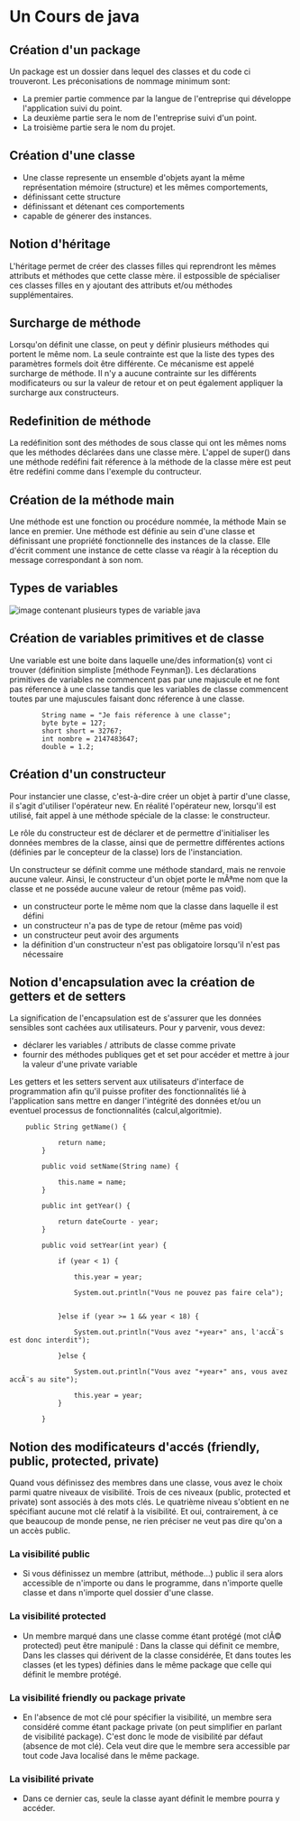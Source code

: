 # Un Cours de java
## Création d'un package

Un package est un dossier dans lequel des classes et du code ci trouveront.
Les préconisations de nommage minimum sont:
- La premier partie commence par la langue de l'entreprise qui développe l'application suivi du point.
- La deuxième partie sera le nom de l'entreprise suivi d'un point.
- La troisième partie sera le nom du projet.

## Création d'une classe
- Une classe represente un ensemble d'objets ayant la même représentation mémoire (structure) et les mêmes comportements,
- définissant cette structure
- définissant et détenant ces comportements
- capable de génerer des instances.

## Notion d'héritage
L'héritage permet de créer des classes filles qui reprendront les mêmes attributs et méthodes que cette classe mère. il estpossible de spécialiser ces classes filles en y ajoutant des attributs et/ou méthodes supplémentaires.

## Surcharge de méthode
Lorsqu'on définit une classe, on peut y définir plusieurs méthodes qui portent le même nom. La seule contrainte est que la liste des types des paramètres formels doit être différente. Ce mécanisme est appelé surcharge de méthode. Il n'y a aucune contrainte sur les différents modificateurs ou sur la valeur de retour et on peut également appliquer la surcharge aux constructeurs.

## Redefinition de méthode
La redéfinition sont des méthodes de sous classe qui ont les mêmes noms que les méthodes déclarées dans une classe mère. L'appel de super() dans une méthode redéfini fait réference à la méthode de la classe mère est peut être redéfini comme dans l'exemple du contructeur.

## Création de la méthode main

Une méthode est une fonction ou procédure nommée, la méthode Main se lance en premier. Une méthode est définie au sein d'une classe et définissant une propriété fonctionnelle
des instances de la classe. Elle d'écrit comment une instance de cette classe va réagir à la réception du message
correspondant à son nom.

## Types de variables
![image contenant plusieurs types de variable java](http://www.write-technical.com/126581/session2/index.6.gif)

## Création de variables primitives et de classe

Une variable est une boite dans laquelle une/des information(s) vont ci trouver (définition simpliste [méthode Feynman]).
Les déclarations primitives de variables ne commencent pas par une majuscule et ne font pas réference à une classe tandis que les variables de classe commencent toutes par une majuscules faisant donc réference à une classe.

			String name = "Je fais réference à une classe";
			byte byte = 127;
			short short = 32767;
			int nombre = 2147483647;
			double = 1.2;
			
## Création d'un constructeur

Pour instancier une classe, c'est-à-dire créer un objet à partir d'une classe, il s'agit d'utiliser l'opérateur new.
En réalité l'opérateur new, lorsqu'il est utilisé, fait appel à une méthode spéciale de la classe: le constructeur.

Le rôle du constructeur est de déclarer et de permettre d'initialiser les données membres de la classe, ainsi que de permettre différentes actions (définies par le concepteur de la classe) lors de l'instanciation.

Un constructeur se définit comme une méthode standard, mais ne renvoie aucune valeur.
Ainsi, le constructeur d'un objet porte le mÃªme nom que la classe et ne posséde aucune valeur de retour (même pas void).

	
- un constructeur porte le même nom que la classe dans laquelle il est défini
- un constructeur n'a pas de type de retour (même pas void)
- un constructeur peut avoir des arguments
- la définition d'un constructeur n'est pas obligatoire lorsqu'il n'est pas nécessaire


## Notion d'encapsulation avec la création de getters et de setters
La signification de l'encapsulation est de s'assurer que les données sensibles sont cachées aux utilisateurs. Pour y parvenir, vous devez:

- déclarer les variables / attributs de classe comme private
- fournir des méthodes publiques get et set pour accéder et mettre à jour la valeur d'une private variable

Les getters et les setters servent aux utilisateurs d'interface de programmation afin qu'il puisse profiter des fonctionnalités lié à l'application sans mettre en danger l'intégrité des données et/ou un eventuel processus de fonctionnalités (calcul,algoritmie).

		public String getName() {
				
				return name;
			}
		
			public void setName(String name) {
				
				this.name = name;
			}
		
			public int getYear() {
				
				return dateCourte - year;
			}
		
			public void setYear(int year) {
				
				if (year < 1) {
					
					this.year = year;
					
					System.out.println("Vous ne pouvez pas faire cela");
					
					
				}else if (year >= 1 && year < 18) {
					
					System.out.println("Vous avez "+year+" ans, l'accÃ¨s est donc interdit");
					
				}else {
					
					System.out.println("Vous avez "+year+" ans, vous avez accÃ¨s au site");
					
					this.year = year;
				}
				
			}
## Notion des modificateurs d'accés (friendly, public, protected, private) 

Quand vous définissez des membres dans une classe, vous avez le choix parmi quatre niveaux de visibilité. Trois de ces niveaux (public, protected et private) sont associés à des mots clés. Le quatrième niveau s'obtient en ne spécifiant aucune mot clé relatif à la visibilité. Et oui, contrairement, à ce que beaucoup de monde pense, ne rien préciser ne veut pas dire qu'on a un accès public.

### La visibilité public
	
- Si vous définissez un membre (attribut, méthode...) public il sera alors accessible de n'importe ou dans le programme, dans n'importe quelle classe et dans n'importe quel dossier d'une classe.
	
### La visibilité protected

- Un membre marqué dans une classe comme étant protégé (mot clÃ© protected) peut être manipulé : Dans la classe qui définit ce membre,
Dans les classes qui dérivent de la classe considérée,
Et dans toutes les classes (et les types) définies dans le même package que celle qui définit le membre protégé.

### La visibilité friendly ou package private

- En l'absence de mot clé pour spécifier la visibilité, un membre sera considéré comme étant package private (on peut simplifier en parlant de visibilité package). C'est donc le mode de visibilité par défaut (absence de mot clé). Cela veut dire que le membre sera accessible par tout code Java localisé dans le même package.

### La visibilité private
- Dans ce dernier cas, seule la classe ayant définit le membre pourra y accéder.

##
